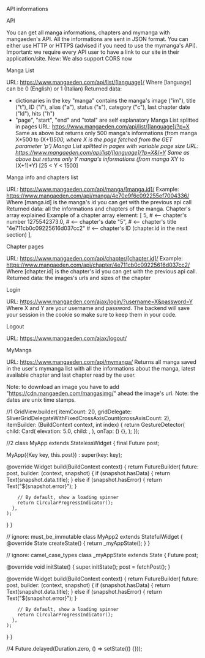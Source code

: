 API informations

API

You can get all manga informations, chapters and mymanga with mangaeden's API. 
All the informations are sent in JSON format. 
You can either use HTTP or HTTPS (advised if you need to use the mymanga's API). 
Important: we require every API user to have a link to our site in their application/site. 
New: We also support CORS now 


Manga List

URL: https://www.mangaeden.com/api/list/[language]/ 
Where [language] can be 0 (English) or 1 (Italian) 
Returned data: 
- dictionaries in the key "manga" contains the manga's image ("im"), title ("t"), ID ("i"), alias ("a"), status ("s"), category ("c"), last chapter date ("ld"), hits ("h") 
- "page", "start", "end" and "total" are self explanatory 
Manga List splitted in pages
URL: https://www.mangaeden.com/api/list/[language]/?p=X 
Same as above but returns only 500 manga's informations (from manga X*500 to (X+1)*500, where X is the page fetched from the GET parameter 'p') 
Manga List splitted in pages with variable page size
URL: https://www.mangaeden.com/api/list/[language]/?p=X&l=Y 
Same as above but returns only Y manga's informations (from manga X*Y to (X+1)*Y) [25 < Y < 1500] 


Manga info and chapters list

URL: https://www.mangaeden.com/api/manga/[manga.id]/ 
Example: https://www.mangaeden.com/api/manga/4e70e9f6c092255ef7004336/ 
Where [manga.id] is the manga's id you can get with the previous api call 
Returned data: all the informations and chapters of the manga. 
Chapter's array explained
Example of a chapter array element: 
[ 
5, # <-- chapter's number 
1275542373.0, # <-- chapter's date 
"5", # <-- chapter's title 
"4e711cb0c09225616d037cc2" # <-- chapter's ID (chapter.id in the next section) 
], 


Chapter pages

URL: https://www.mangaeden.com/api/chapter/[chapter.id]/ 
Example: https://www.mangaeden.com/api/chapter/4e711cb0c09225616d037cc2/ 
Where [chapter.id] is the chapter's id you can get with the previous api call. 
Returned data: the images's urls and sizes of the chapter 


Login

URL: https://www.mangaeden.com/ajax/login/?username=X&password=Y 
Where X and Y are your username and password. 
The backend will save your session in the cookie so make sure to keep them in your code. 

Logout

URL: https://www.mangaeden.com/ajax/logout/ 

MyManga

URL: https://www.mangaeden.com/api/mymanga/ 
Returns all manga saved in the user's mymanga list with all the informations about the manga, latest available chapter and last chapter read by the user. 


Note: to download an image you have to add "https://cdn.mangaeden.com/mangasimg/" ahead the image's url. 
Note: the dates are unix time stamps.

//1
GridView.builder(
    itemCount: 20,
    gridDelegate:
        SliverGridDelegateWithFixedCrossAxisCount(crossAxisCount: 2),
    itemBuilder: (BuildContext context, int index) {
      return GestureDetector(
        child: Card(
          elevation: 5.0,
          child: ,
        ),
        onTap: () {},
      );
    });

//2
class MyApp extends StatelessWidget {
  final Future<Post> post;

  MyApp({Key key, this.post}) : super(key: key);

  @override
  Widget build(BuildContext context) {
    return FutureBuilder<Post>(
      future: post,
      builder: (context, snapshot) {
        if (snapshot.hasData) {
          return Text(snapshot.data.title);
        } else if (snapshot.hasError) {
          return Text("${snapshot.error}");
        }

        // By default, show a loading spinner
        return CircularProgressIndicator();
      },
    );
  }
}

// ignore: must_be_immutable
class MyApp2 extends StatefulWidget {
  @override
  State<StatefulWidget> createState() {
    return _myAppState();
  }
}

// ignore: camel_case_types
class _myAppState extends State<MyApp2> {
  Future<Post> post;

  @override
  void initState() {
    super.initState();
    post = fetchPost();
  }

  @override
  Widget build(BuildContext context) {
    return FutureBuilder<Post>(
      future: post,
      builder: (context, snapshot) {
        if (snapshot.hasData) {
          return Text(snapshot.data.title);
        } else if (snapshot.hasError) {
          return Text("${snapshot.error}");
        }

        // By default, show a loading spinner
        return CircularProgressIndicator();
      },
    );
  }
}

//4
Future.delayed(Duration.zero, () => setState(() {}));